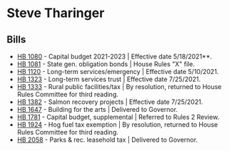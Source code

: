 # Steve Tharinger
## Bills
* [HB 1080](/bill/2021-22/hb/1080/) - Capital budget 2021-2023 | Effective date 5/18/2021**.
* [HB 1081](/bill/2021-22/hb/1081/) - State gen. obligation bonds | House Rules "X" file.
* [HB 1120](/bill/2021-22/hb/1120/) - Long-term services/emergency | Effective date 5/10/2021.
* [HB 1323](/bill/2021-22/hb/1323/) - Long-term services trust | Effective date 7/25/2021.
* [HB 1333](/bill/2021-22/hb/1333/) - Rural public facilities/tax | By resolution, returned to House Rules Committee for third reading.
* [HB 1382](/bill/2021-22/hb/1382/) - Salmon recovery projects | Effective date 7/25/2021.
* [HB 1647](/bill/2021-22/hb/1647/) - Building for the arts | Delivered to Governor.
* [HB 1781](/bill/2021-22/hb/1781/) - Capital budget, supplemental | Referred to Rules 2 Review.
* [HB 1924](/bill/2021-22/hb/1924/) - Hog fuel tax exemption | By resolution, returned to House Rules Committee for third reading.
* [HB 2058](/bill/2021-22/hb/2058/) - Parks & rec. leasehold tax | Delivered to Governor.
